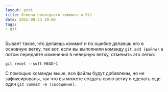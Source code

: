 ```yaml
---
layout: post
title: Отмена последнего коммита в Git
date: 2015-08-23 19:00
tags:
- git
---
```


Бывает такое, что делаешь коммит и по ошибке делаешь его в основную ветку, так вот, если вы выполнили команду `git add (файлы)` а потом передаёте изменения в неверную ветку, отменить это легко:

```
git reset --soft HEAD~1
```

С помощью команды выше, все файлы будут добавлены, но не зафиксированы, так что вы можете создать свою ветку и сделать еще один `git commit -m (сообщение)`.
